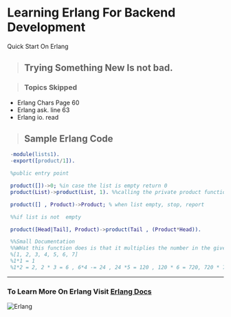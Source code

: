 # Learning Erlang For Backend Development

Quick Start On Erlang

> ## Trying Something New Is not bad. 

> ### Topics Skipped

* Erlang Chars Page 60
* Erlang ask. line 63
* Erlang io. read

> ## Sample Erlang Code

```erlang
 -module(lists1). 
 -export([product/1]). 

 %public entry point

 product([])->0; %in case the list is empty return 0
 product(List)->product(List, 1). %%calling the private product functions

 product([] , Product)->Product; % when list empty, stop, report

 %%if list is not  empty

 product([Head|Tail], Product)->product(Tail , (Product*Head)). 

 %%Small Documentation
 %%WHat this function does is that it multiplies the number in the given list by the product of the previous number i. e
 %[1, 2, 3, 4, 5, 6, 7]
 %1*1 = 1
 %1*2 = 2, 2 * 3 = 6 , 6*4 -= 24 , 24 *5 = 120 , 120 * 6 = 720, 720 * 7 = 5040
 ```    

---

### To Learn More On Erlang Visit [Erlang Docs](https://www.erlang.org/docs)

![Erlang](https://www.erlang.org/img/erlang.png)

